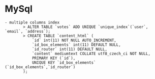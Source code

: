 # MySql

	- multiple columns index
			> ALTER TABLE `votes` ADD UNIQUE `unique_index`(`user`, `email`, `address`);
			> CREATE TABLE `content_html` (
				`id` int(11) NOT NULL AUTO_INCREMENT,
				`id_box_elements` int(11) DEFAULT NULL,
				`id_router` int(11) DEFAULT NULL,
				`content` mediumtext COLLATE utf8_czech_ci NOT NULL,
				PRIMARY KEY (`id`),
				UNIQUE KEY `id_box_elements` (`id_box_elements`,`id_router`)
			);
